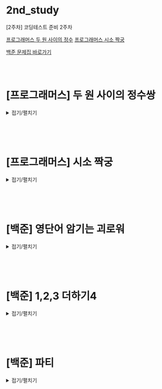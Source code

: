 # 2nd_study

[2주차] 코딩테스트 준비 2주차
<br/>

[프로그래머스 두 원 사이의 정수](https://school.programmers.co.kr/learn/courses/30/lessons/152996)
[프로그래머스 시소 짝궁](https://school.programmers.co.kr/learn/challenges?order=recent)

[백준 문제집 바로가기](https://www.acmicpc.net/workbook/view/16423)

<br/><br/>

# [프로그래머스] 두 원 사이의 정수쌍

<details>
<summary>접기/펼치기</summary>
<div markdown="1">

## [성구](./두%20원%20사이의%정수쌍/성구.py)

```py

```

## [민웅](./두%20원%20사이의%정수쌍/민웅.py)

```py
import math

def solution(r1, r2):
    ans = 0
    for i in range(0, r1):
        ans += math.floor(math.sqrt(r2**2 - i**2)) - math.floor(math.sqrt(r1**2 - i**2 - 1))
    for i in range(r1, r2):
        ans += math.floor(math.sqrt(r2**2 - i**2))
    return 4 * ans

```

## [병국](./두%20원%20사이의%정수쌍/병국.py)

```py

```

## [상미](./두%20원%20사이의%정수쌍/상미.py)

```py

```

</div>
</details>

<br/><br/><br/>

# [프로그래머스] 시소 짝궁

<details>
<summary>접기/펼치기</summary>
<div markdown="1">

## [성구](./시소%20짝궁/성구.py)

```py

```

## [민웅](./시소%20짝궁/민웅.py)

```py
def solution(weights):
    answer = 0
    num = {}
    weights.sort(reverse=True)
    for v in weights:
        if v in num.keys():
            answer += num[v]
            num[v] += 1
        else:
            num[v] = 1
        if v*3/2 in num.keys():
            answer += num[v*3/2]
        if v*4/3 in num.keys():
            answer += num[v*4/3]
        if v*2 in num.keys():
            answer += num[v*2]

    return answer
```

## [병국](./시소%20짝궁/병국.py)

```py

```

## [상미](./시소%20짝궁/상미.py)

```py

```

</div>
</details>

<br/><br/><br/>

# [백준] 영단어 암기는 괴로워

<details>
<summary>접기/펼치기</summary>
<div markdown="1">

## [성구](./영단어%20암기는%20괴로워/성구.py)

```py
# 20920 영단어 암기는 괴로워
import sys
from collections import defaultdict
input = sys.stdin.readline
# Input
N, M = map(int, input().split())

# define
voca = defaultdict(int)

# dictionary setting {"voca": count}
for _ in range(N):
    word = input().strip()
    if len(word) >= M:
        voca[word] += 1

# 정렬을 위한 리스트
vocaList = []
for key, val in voca.items():
    vocaList.append((val, key))
# 음수를 활용한 부분 역정렬(우선순위: count, 길이, 사전순)
vocaList.sort(key=lambda x: (-x[0], -len(x[1]), x[1]))

# Output
for item in vocaList:
    print(item[1])


```

## [민웅](./영단어%20암기는%20괴로워/민웅.py)

```py
# 20920_영단어암기는괴로워_hard-english-word
import sys
input = sys.stdin.readline

N, M = map(int, input().split())

memo = [[] for _ in range(100000)]
times = {}
for _ in range(N):
    word = input().strip()
    if len(word) < M:
        continue
    else:
        if word in times.keys():
            times[word] += 1
        else:
            times[word] = 1

for (key, value) in times.items():
    memo[value].append([key, len(key)])

for i in range(99999, 0, -1):
    # print(i)
    if memo[i]:
        memo[i].sort(key=lambda x: (-x[1], x[0]))
        for v in memo[i]:
            print(v[0])
```

## [병국](./영단어%20암기는%20괴로워/병국.py)

```py

```

## [상미](./영단어%20암기는%20괴로워/상미.py)

```py

```

</div>
</details>

<br/><br/><br/>

# [백준] 1,2,3 더하기4

<details>
<summary>접기/펼치기</summary>
<div markdown="1">

## [성구](./1,2,3%20더하기4%20/성구.py)

```py

```

## [민웅](./1,2,3%20더하기4%20/민웅.py)

```py

```

## [병국](./1,2,3%20더하기4%20/병국.py)

```py

```

## [상미](./1,2,3%20더하기4%20/상미.py)

```py

```

</div>
</details>

<br/><br/><br/>

# [백준] 파티

<details>
<summary>접기/펼치기</summary>
<div markdown="1">

## [성구](./파티/성구.py)

```py

```

## [민웅](./파티/민웅.py)

```py

```

## [병국](./파티/병국.py)

```py

```

## [상미](./파티/상미.py)

```py

```

</div>
</details>
